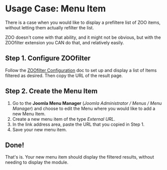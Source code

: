 # Usage Case: Menu Item

There is a case when you would like to display a prefiltere list of ZOO items, without letting them actually refilter the list.

ZOO doesn't come with that ability, and it might not be obvious, but with the ZOOfilter extension you CAN do that, and relatively easily.

## Step 1. Configure ZOOfilter

Follow the [ZOOfilter Configuration](ZOOfilter/configuration.md) doc to set up and display a list of Items filtered as desired. Then copy the URL of the result page.

## Step 2. Create the Menu Item

1. Go to the **Joomla Menu Manager** (*Joomla Administrator / Menus / Menu Manager*) and choose to edit the Menu where you would like to add a new Menu Item.
1. Create a new menu item of the type *External URL*.
1. In the link address area, paste the URL that you copied in Step 1.
1. Save your new menu item.

## Done!

That's is. Your new menu item should display the filtered results, without needing to display the module.